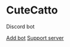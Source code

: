 # CuteCatto
 Discord bot
 
[Add bot](https://discord.com/api/oauth2/authorize?client_id=916741893575016499&permissions=8&scope=bot%20applications.commands) [Support server](https://discord.gg/q3wAyDX7db)